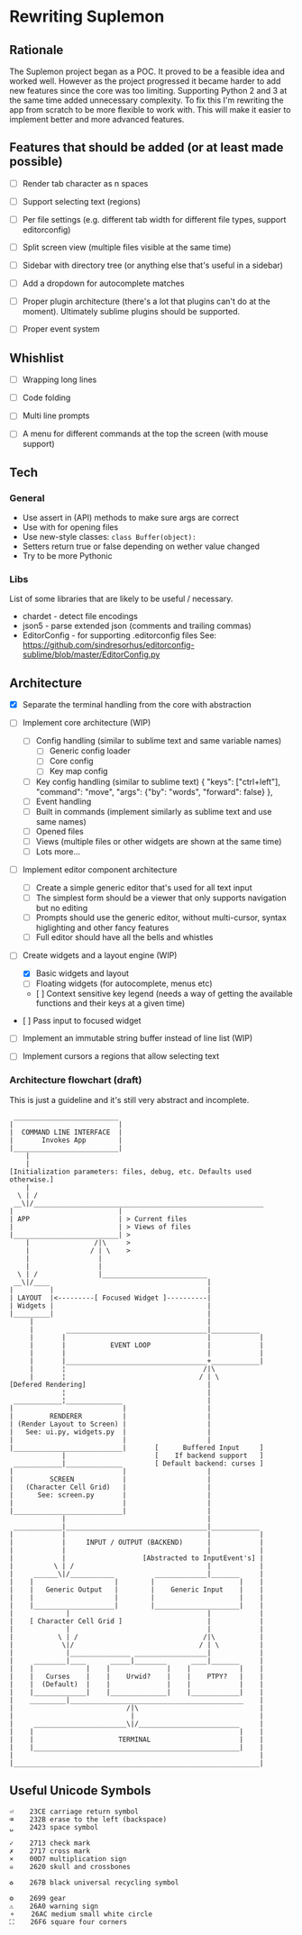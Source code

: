 # Rewriting Suplemon

## Rationale
The Suplemon project began as a POC. It proved to be a feasible idea and
worked well. However as the project progressed it became harder to add new
features since the core was too limiting. Supporting Python 2 and 3 at the same
time added unnecessary complexity. To fix this I'm rewriting the app from
scratch to be more flexible to work with. This will make it easier to implement
better and more advanced features.


## Features that should be added (or at least made possible)
 - [ ] Render tab character as n spaces
 - [ ] Support selecting text (regions)
 - [ ] Per file settings (e.g. different tab width for different file types, support editorconfig)
 - [ ] Split screen view (multiple files visible at the same time)
 - [ ] Sidebar with directory tree (or anything else that's useful in a sidebar)
 - [ ] Add a dropdown for autocomplete matches
 - [ ] Proper plugin architecture (there's a lot that plugins can't do at the moment). Ultimately sublime plugins should be supported.
 - [ ] Proper event system


## Whishlist
 - [ ] Wrapping long lines
 - [ ] Code folding
 - [ ] Multi line prompts
 - [ ] A menu for different commands at the top the screen (with mouse support)


## Tech

### General
 - Use assert in (API) methods to make sure args are correct
 - Use with for opening files
 - Use new-style classes: `class Buffer(object):`
 - Setters return true or false depending on wether value changed
 - Try to be more Pythonic

### Libs

List of some libraries that are likely to be useful / necessary.

 - chardet - detect file encodings
 - json5 - parse extended json (comments and trailing commas)
 - EditorConfig - for supporting .editorconfig files
   See: https://github.com/sindresorhus/editorconfig-sublime/blob/master/EditorConfig.py


## Architecture

 - [X] Separate the terminal handling from the core with abstraction

 - [ ] Implement core architecture (WIP)
   - [ ] Config handling (similar to sublime text and same variable names)
     - [ ] Generic config loader
     - [ ] Core config
     - [ ] Key map config
   - [ ] Key config handling (similar to sublime text)
   	     { "keys": ["ctrl+left"], "command": "move", "args": {"by": "words", "forward": false} },
   - [ ] Event handling
   - [ ] Built in commands (implement similarly as sublime text and use same
         names)
   - [ ] Opened files
   - [ ] Views (multiple files or other widgets are shown at the same time)
   - [ ] Lots more...

 - [ ] Implement editor component architecture
   - [ ] Create a simple generic editor that's used for all text input
   - [ ] The simplest form should be a viewer that only supports navigation
         but no editing
   - [ ] Prompts should use the generic editor, without multi-cursor,
         syntax higlighting and other fancy features
   - [ ] Full editor should have all the bells and whistles

 - [ ] Create widgets and a layout engine (WIP)
   - [X] Basic widgets and layout
   - [ ] Floating widgets (for autocomplete, menus etc)
   - [ ] Context sensitive key legend (needs a way of getting the available
         functions and their keys at a given time)
 - [ ] Pass input to focused widget
 - [ ] Implement an immutable string buffer instead of line list (WIP)
 - [ ] Implement cursors a regions that allow selecting text


### Architecture flowchart (draft)

This is just a guideline and it's still very abstract and incomplete.

     __________________________
    |                          |
    |  COMMAND LINE INTERFACE  |
    |       Invokes App        |
    |__________________________|
        |
        |
    [Initialization parameters: files, debug, etc. Defaults used otherwise.]
        |
      \ | /
     __\|/_________________________________________________________
    |                          |                                   
    | APP                      | > Current files
    |                          | > Views of files
    |__________________________| >
        |                /|\     >
        |               / | \    >
        |                 |                                        
        |                 |                                        
      \ | /               |__________________________              
     __\|/____                                       |             
    |         |                                      |             
    | LAYOUT  |<---------[ Focused Widget ]----------|             
    | Widgets |                                      |             
    |_________|                                      |             
         |                                           |             
         |        ___________________________________|____________ 
         |       |                                   |            |
         |       |           EVENT LOOP              |            |
         |       |                                   |            |
         |       |___________________________________+____________|
         |       ¦                                  /|\            
         |       ¦                                 / | \           
    [Defered Rendering]                              |             
                 ¦                                   |             
     ____________¦______________                     |             
    |                           |                    |             
    |         RENDERER          |                    |             
    | (Render Layout to Screen) |                    |             
    |   See: ui.py, widgets.py  |                    |             
    |                           |                    |             
    |___________________________|       [      Buffered Input     ]
                 |                      [    If backend support   ]
     ____________|______________        [ Default backend: curses ]
    |                           |                    |             
    |         SCREEN            |                    |             
    |   (Character Cell Grid)   |                    |             
    |      See: screen.py       |                    |             
    |                           |                    |             
    |___________________________|                    |             
                 |                                   |             
     ____________|___________________________________|____________ 
    |            |                                   |            |
    |            |     INPUT / OUTPUT (BACKEND)      |            |
    |            |                                   |            |
    |            |                   [Abstracted to InputEvent's] |
    |          \ | /                                 |            |
    |     ______\|/___________          _____________|_______     |
    |    |                    |        |                     |    |
    |    |   Generic Output   |        |    Generic Input    |    |
    |    |                    |        |                     |    |
    |    |____________________|        |_____________________|    |
    |             |                                  |            |
    |    [ Character Cell Grid ]                     |            |
    |             |                                  |            |
    |           \ | /                               /|\           |
    |            \|/                               / | \          |
    |             |_______________ __________________|            |
    |     ________|____      _____|________      ____|_______     |
    |    |             |    |              |    |            |    |
    |    |   Curses    |    |    Urwid?    |    |    PTPY?   |    |
    |    |  (Default)  |    |              |    |            |    |
    |    |_____________|    |______________|    |____________|    |
    |    _________|___________________________________________    |
    |                            /|\                              |
    |                             |                               |
    |     _______________________\|/_________________________     |
    |    |                                                   |    |
    |    |                     TERMINAL                      |    |
    |    |___________________________________________________|    |
    |                                                             |
    |_____________________________________________________________|



## Useful Unicode Symbols

    ⏎    23CE carriage return symbol
    ⌫    232B erase to the left (backspace)
    ␣    2423 space symbol

    ✓    2713 check mark
    ✗    2717 cross mark
    ×    00D7 multiplication sign
    ☠    2620 skull and crossbones

    ♻    267B black universal recycling symbol

    ⚙    2699 gear
    ⚠    26A0 warning sign
    ⚬    26AC medium small white circle
    ⛶    26F6 square four corners


